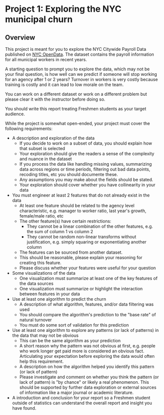 # Project 1: Exploring the NYC municipal churn

## Overview

This project is meant for you to explore the NYC Citywide Payroll Data published on [NYC OpenData](https://data.cityofnewyork.us/City-Government/Citywide-Payroll-Data-Fiscal-Year-/k397-673e). The dataset contains the payroll information for all municipal workers in recent years.

A starting question to prompt you to explore the data, which may not be your final question, is how well can we predict if someone will stop working for an agency after 1 or 2 years? Turnover in workers is very costly because training is costly and it can lead to low morale on the team.

You can work on a different dataset or work on a different problem but please clear it with the instructor before doing so.

You should write this report treating Freshmen students as your target audience.

While the project is somewhat open-ended, your project must cover the following requirements:
- A description and exploration of the data
  - If you decide to work on a subset of data, you should explain how that subset is selected
  - Your exploration should give the readers a sense of the complexity and nuance in the dataset
  - If you process the data like handling missing values, summarizing data across regions or time periods, filtering out bad data points, recoding titles, etc you should documente these.
  - Any assumptions you may make about the fields should be stated.
  - Your exploration should cover whether you have collinearity in your data
- You must engineer at least 2 features that do not already exist in the data
  - At least one feature should be related to the agency level characteristic, e.g. manager to worker ratio, last year's growth, female/male ratio, etc
  - The other feature(s) have certain restrictions:
    - They cannot be a linear combination of the other features, e.g. the sum of column 1 vs column 2
    - They cannot be random non-linear transforms without justification, e.g. simply squaring or exponentiating another column
  - The features can be sourced from another dataset.
  - This should be reasonable, please explain your reasoning for creating this feature.
  - Please discuss whether your features were useful for your question
- Some visualizations of the data
  - One visualization must summarize at least one of the key features of the data sources
  - One visualization must summarize or highlight the interaction between features in your data
- Use at least one algorithm to predict the churn
  - A description of what algorithm, features, and/or data filtering was used
  - You should compare the algorithm's prediction to the "base rate" of natural turnover 
  - You must do some sort of validation for this prediction
- Use at least one algorithm to explore any patterns (or lack of patterns) in the data that may not be obvious
  - This can be the same algorithm as your prediction
  - A short reason why the pattern was not obvious at first, e.g. people who work longer get paid more is considered an obvious fact. Articulating your expectation before exploring the data would often help this requirement.
  - A description on how the algorithm helped you identify this pattern (or lack of pattern)
  - Please investigate and comment on whether you think the pattern (or lack of pattern) is "by chance" or likely a real phenomenon. This should be supported by further data exploration or external sources of information like a major journal or academic literature.
- A introduction and conclusion for your report so a Freshmen student outside of statistics can understand the overall report and insight you have found.
